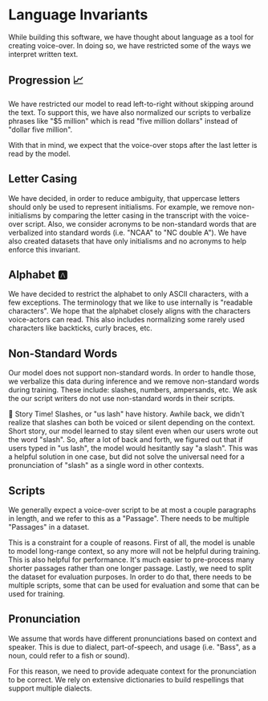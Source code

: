 
# Language Invariants

While building this software, we have thought about language as a tool for creating voice-over.
In doing so, we have restricted some of the ways we interpret written text.

## Progression :chart_with_upwards_trend:

We have restricted our model to read left-to-right without skipping around the text. To support
this, we have also normalized our scripts to verbalize phrases like "$5 million" which is
read "five million dollars" instead of "dollar five million".

With that in mind, we expect that the voice-over stops after the last letter is read by the model.

## Letter Casing

We have decided, in order to reduce ambiguity, that uppercase letters should only be used to
represent initialisms. For example, we remove non-initialisms by comparing the letter casing in the
transcript with the voice-over script. Also, we consider acronyms to be non-standard words that are
verbalized into standard words (i.e. "NCAA" to "NC double A"). We have also created datasets that
have only initialisms and no acronyms to help enforce this invariant.

## Alphabet :a:

We have decided to restrict the alphabet to only ASCII characters, with a few exceptions.
The terminology that we like to use internally is "readable characters". We hope that
the alphabet closely aligns with the characters voice-actors can read. This also includes
normalizing some rarely used characters like backticks, curly braces, etc.

## Non-Standard Words

Our model does not support non-standard words. In order to handle those, we verbalize
this data during inference and we remove non-standard words during training. These
include: slashes, numbers, ampersands, etc. We ask the our script writers do not use non-standard
words in their scripts.

:eyes: Story Time! Slashes, or "us lash" have history. Awhile back, we didn't realize that slashes
can both be voiced or silent depending on the context. Short story, our model learned to stay silent
even when our users wrote out the word "slash". So, after a lot of back and forth, we figured out
that if users typed in "us lash", the model would hesitantly say "a slash". This was a helpful solution in one case, but did not solve the universal need for a pronunciation of "slash" as a single word in other contexts.

## Scripts

We generally expect a voice-over script to be at most a couple paragraphs in length, and we refer
to this as a "Passage". There needs to be multiple "Passages" in a dataset.

This is a constraint for a couple of reasons. First of all, the model is unable to model long-range
context, so any more will not be helpful during training. This is also helpful for performance.
It's much easier to pre-process many shorter passages rather than one longer passage. Lastly, we
need to split the dataset for evaluation purposes. In order to do that, there needs to be
multiple scripts, some that can be used for evaluation and some that can be used for training.

## Pronunciation

We assume that words have different pronunciations based on context and speaker. This is due
to dialect, part-of-speech, and usage (i.e. "Bass", as a noun, could refer to a fish or sound).

For this reason, we need to provide adequate context for the pronunciation to be correct. We rely
on extensive dictionaries to build respellings that support multiple dialects.
